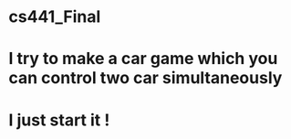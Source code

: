 # cs441_Final
# I try to make a car game which you can control two car simultaneously
# I just start it !

